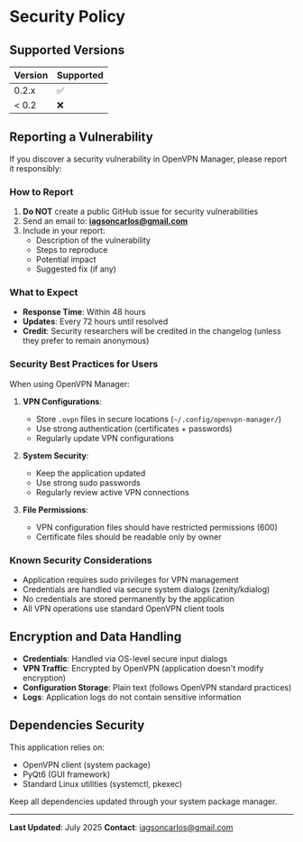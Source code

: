 # Security Policy

## Supported Versions

| Version | Supported          |
| ------- | ------------------ |
| 0.2.x   | :white_check_mark: |
| < 0.2   | :x:                |

## Reporting a Vulnerability

If you discover a security vulnerability in OpenVPN Manager, please report it responsibly:

### How to Report

1. **Do NOT** create a public GitHub issue for security vulnerabilities
2. Send an email to: **iagsoncarlos@gmail.com**
3. Include in your report:
   - Description of the vulnerability
   - Steps to reproduce
   - Potential impact
   - Suggested fix (if any)

### What to Expect

- **Response Time**: Within 48 hours
- **Updates**: Every 72 hours until resolved
- **Credit**: Security researchers will be credited in the changelog (unless they prefer to remain anonymous)

### Security Best Practices for Users

When using OpenVPN Manager:

1. **VPN Configurations**: 
   - Store `.ovpn` files in secure locations (`~/.config/openvpn-manager/`)
   - Use strong authentication (certificates + passwords)
   - Regularly update VPN configurations

2. **System Security**:
   - Keep the application updated
   - Use strong sudo passwords
   - Regularly review active VPN connections

3. **File Permissions**:
   - VPN configuration files should have restricted permissions (600)
   - Certificate files should be readable only by owner

### Known Security Considerations

- Application requires sudo privileges for VPN management
- Credentials are handled via secure system dialogs (zenity/kdialog)
- No credentials are stored permanently by the application
- All VPN operations use standard OpenVPN client tools

## Encryption and Data Handling

- **Credentials**: Handled via OS-level secure input dialogs
- **VPN Traffic**: Encrypted by OpenVPN (application doesn't modify encryption)
- **Configuration Storage**: Plain text (follows OpenVPN standard practices)
- **Logs**: Application logs do not contain sensitive information

## Dependencies Security

This application relies on:
- OpenVPN client (system package)
- PyQt6 (GUI framework)
- Standard Linux utilities (systemctl, pkexec)

Keep all dependencies updated through your system package manager.

---

**Last Updated**: July 2025
**Contact**: iagsoncarlos@gmail.com
